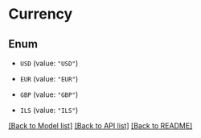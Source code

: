 # Currency

## Enum


* `USD` (value: `"USD"`)

* `EUR` (value: `"EUR"`)

* `GBP` (value: `"GBP"`)

* `ILS` (value: `"ILS"`)


[[Back to Model list]](../README.md#documentation-for-models) [[Back to API list]](../README.md#documentation-for-api-endpoints) [[Back to README]](../README.md)


